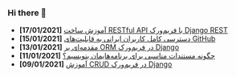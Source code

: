 ### Hi there 👋

<!-- posts -->
* **[17/01/2021]** [آموزش ساخت RESTful API با فریم‌ورک Django REST](https://liara.ir/blog/%d8%a2%d9%85%d9%88%d8%b2%d8%b4-%d8%b3%d8%a7%d8%ae%d8%aa-restful-api-%d8%a8%d8%a7-%d9%81%d8%b1%db%8c%d9%85%e2%80%8c%d9%88%d8%b1%da%a9-django-rest/ "آموزش ساخت RESTful API با فریم‌ورک Django REST")
* **[15/01/2021]** [دسترسی کامل کاربران ایرانی به قابلیت‌های GitHub](https://liara.ir/blog/%d8%af%d8%b3%d8%aa%d8%b1%d8%b3%db%8c-%da%a9%d8%a7%d9%85%d9%84-%da%a9%d8%a7%d8%b1%d8%a8%d8%b1%d8%a7%d9%86-%d8%a7%db%8c%d8%b1%d8%a7%d9%86%db%8c-%d8%a8%d9%87-%d9%82%d8%a7%d8%a8%d9%84%db%8c%d8%aa%e2%80%8c/ "دسترسی کامل کاربران ایرانی به قابلیت‌های GitHub")
* **[13/01/2021]** [مقدمه‌ای بر ORM در فریم‌ورک Django](https://liara.ir/blog/%d9%85%d9%82%d8%af%d9%85%d9%87%e2%80%8c%d8%a7%db%8c-%d8%a8%d8%b1-orm-%d8%af%d8%b1-%d9%81%d8%b1%db%8c%d9%85%e2%80%8c%d9%88%d8%b1%da%a9-django/ "مقدمه‌ای بر ORM در فریم‌ورک Django")
* **[11/01/2021]** [چگونه مستندات مناسبی برای برنامه‌هایمان بنویسیم؟](https://liara.ir/blog/%da%86%da%af%d9%88%d9%86%d9%87-%d9%85%d8%b3%d8%aa%d9%86%d8%af%d8%a7%d8%aa-%d9%85%d9%86%d8%a7%d8%b3%d8%a8%db%8c-%d8%a8%d8%b1%d8%a7%db%8c-%d8%a8%d8%b1%d9%86%d8%a7%d9%85%d9%87%e2%80%8c%d9%87%d8%a7%db%8c/ "چگونه مستندات مناسبی برای برنامه‌هایمان بنویسیم؟")
* **[09/01/2021]** [آموزش CRUD در فریم‌ورک Django](https://liara.ir/blog/%d8%a2%d9%85%d9%88%d8%b2%d8%b4-crud-%d8%af%d8%b1-%d9%81%d8%b1%db%8c%d9%85%e2%80%8c%d9%88%d8%b1%da%a9-django/ "آموزش CRUD در فریم‌ورک Django")<!-- /posts -->
